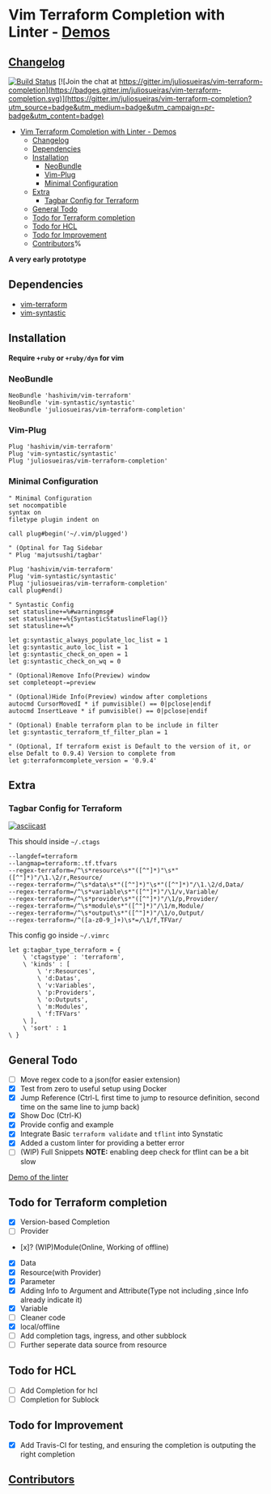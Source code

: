 # Vim Terraform Completion with Linter - [Demos](./DEMO.md)

## [Changelog](./CHANGELOG.md)

[![Build Status](https://travis-ci.org/juliosueiras/vim-terraform-completion.svg?branch=master)](https://travis-ci.org/juliosueiras/vim-terraform-completion)
[![Join the chat at https://gitter.im/juliosueiras/vim-terraform-completion](https://badges.gitter.im/juliosueiras/vim-terraform-completion.svg)](https://gitter.im/juliosueiras/vim-terraform-completion?utm_source=badge&utm_medium=badge&utm_campaign=pr-badge&utm_content=badge)

- [Vim Terraform Completion with Linter - Demos](#vim-terraform-completion-with-linter---demosdemomd)
  * [Changelog](#changelog)
  * [Dependencies](#dependencies)
  * [Installation](#installation)
    + [NeoBundle](#neobundle)
    + [Vim-Plug](#vim-plug)
    + [Minimal Configuration](#minimal-configuration)
  * [Extra](#extra)
    + [Tagbar Config for Terraform](#tagbar-config-for-terraform)
  * [General Todo](#general-todo)
  * [Todo for Terraform completion](#todo-for-terraform-completion)
  * [Todo for HCL](#todo-for-hcl)
  * [Todo for Improvement](#todo-for-improvement)
  * [Contributors](#contributors)%

**A very early prototype**

## Dependencies

- [vim-terraform](https://github.com/hashivim/vim-terraform)
- [vim-syntastic](https://github.com/vim-syntastic/syntastic)

## Installation

**Require `+ruby` or `+ruby/dyn` for vim**

### NeoBundle
```vim
NeoBundle 'hashivim/vim-terraform'
NeoBundle 'vim-syntastic/syntastic'
NeoBundle 'juliosueiras/vim-terraform-completion'
```

### Vim-Plug
```vim
Plug 'hashivim/vim-terraform'
Plug 'vim-syntastic/syntastic'
Plug 'juliosueiras/vim-terraform-completion'
```

### Minimal Configuration
```vim
" Minimal Configuration
set nocompatible
syntax on
filetype plugin indent on

call plug#begin('~/.vim/plugged')

" (Optinal for Tag Sidebar
" Plug 'majutsushi/tagbar'

Plug 'hashivim/vim-terraform'
Plug 'vim-syntastic/syntastic'
Plug 'juliosueiras/vim-terraform-completion'
call plug#end()

" Syntastic Config
set statusline+=%#warningmsg#
set statusline+=%{SyntasticStatuslineFlag()}
set statusline+=%*

let g:syntastic_always_populate_loc_list = 1
let g:syntastic_auto_loc_list = 1
let g:syntastic_check_on_open = 1
let g:syntastic_check_on_wq = 0

" (Optional)Remove Info(Preview) window
set completeopt-=preview

" (Optional)Hide Info(Preview) window after completions
autocmd CursorMovedI * if pumvisible() == 0|pclose|endif
autocmd InsertLeave * if pumvisible() == 0|pclose|endif

" (Optional) Enable terraform plan to be include in filter
let g:syntastic_terraform_tf_filter_plan = 1

" (Optional, If terraform exist is Default to the version of it, or else Defalt to 0.9.4) Version to complete from
let g:terraformcomplete_version = '0.9.4'
```

## Extra
### Tagbar Config for Terraform

[![asciicast](https://asciinema.org/a/32w8wselqmrwk1ce8mj5k2rut.png)](https://asciinema.org/a/32w8wselqmrwk1ce8mj5k2rut)

This should inside `~/.ctags`
```
--langdef=terraform
--langmap=terraform:.tf.tfvars
--regex-terraform=/^\s*resource\s*"([^"]*)"\s*"([^"]*)"/\1.\2/r,Resource/
--regex-terraform=/^\s*data\s*"([^"]*)"\s*"([^"]*)"/\1.\2/d,Data/
--regex-terraform=/^\s*variable\s*"([^"]*)"/\1/v,Variable/
--regex-terraform=/^\s*provider\s*"([^"]*)"/\1/p,Provider/
--regex-terraform=/^\s*module\s*"([^"]*)"/\1/m,Module/
--regex-terraform=/^\s*output\s*"([^"]*)"/\1/o,Output/
--regex-terraform=/^([a-z0-9_]+)\s*=/\1/f,TFVar/
```

This config go inside `~/.vimrc`
```vim
let g:tagbar_type_terraform = {
	\ 'ctagstype' : 'terraform',
	\ 'kinds' : [
		\ 'r:Resources',
		\ 'd:Datas',
		\ 'v:Variables',
		\ 'p:Providers',
		\ 'o:Outputs',
		\ 'm:Modules',
		\ 'f:TFVars'
	\ ],
	\ 'sort' : 1
\ }
```

## General Todo
- [ ] Move regex code to a json(for easier extension)
- [x] Test from zero to useful setup using Docker
- [x] Jump Reference (Ctrl-L first time to jump to resource definition, second time
    on the same line to jump back)
- [x] Show Doc (Ctrl-K)
- [x] Provide config and example
- [x] Integrate Basic `terraform validate` and `tflint` into Synstatic
- [x] Added a custom linter for providing a better error
- [ ] (WIP) Full Snippets
**NOTE:** enabling deep check for tflint can be a bit slow

[Demo of the linter](https://asciinema.org/a/118441)

## Todo for Terraform completion
- [x] Version-based Completion
- [ ] Provider
- [x]? (WIP)Module(Online, Working of offline)
- [x] Data
- [x] Resource(with Provider)
- [x] Parameter
- [x] Adding Info to Argument and Attribute(Type not including ,since Info
    already indicate it)
- [x] Variable
- [ ] Cleaner code
- [x] local/offline
- [ ] Add completion tags, ingress, and other subblock
- [ ] Further seperate data source from resource

## Todo for HCL
- [ ] Add Completion for hcl
- [ ] Completion for Sublock
## Todo for Improvement
- [X] Add Travis-CI for testing, and ensuring the completion is outputing the right completion

## [Contributors](./CONTRIBUTORS.md)
